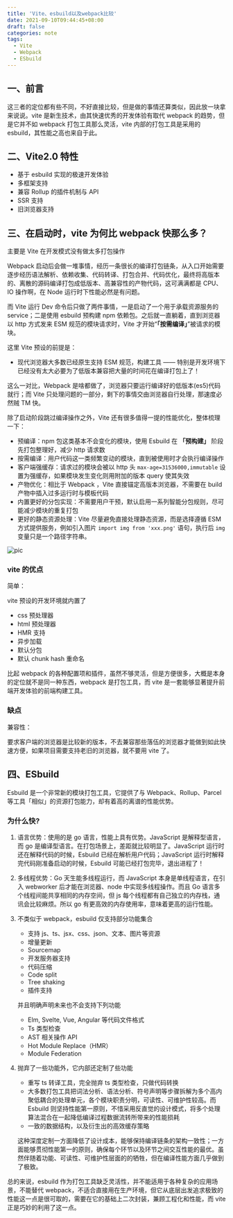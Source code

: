 ```yaml
---
title: 'Vite、esbuild以及webpack比较'
date: 2021-09-10T09:44:45+08:00
draft: false
categories: note
tags:
  - Vite
  - Webpack
  - ESbuild
---
```


## 一、前言

这三者的定位都有些不同，不好直接比较，但是做的事情还算类似，因此放一块拿来说说。vite 是新生技术，由其快速优秀的开发体验有取代 webpack 的趋势，但是它并不如 webpack 打包工具那么灵活，vite 内部的打包工具是采用的 esbuild，其性能之高也来自于此。

<!--more-->

## 二、Vite2.0 特性

- 基于 esbuild 实现的极速开发体验
- 多框架支持
- 兼容 Rollup 的插件机制与 API
- SSR 支持
- 旧浏览器支持

## 三、在启动时，vite 为何比 webpack 快那么多？

主要是 Vite 在开发模式没有做太多打包操作

Webpack 启动后会做一堆事情，经历一条很长的编译打包链条，从入口开始需要逐步经历语法解析、依赖收集、代码转译、打包合并、代码优化，最终将高版本的、离散的源码编译打包成低版本、高兼容性的产物代码，这可满满都是 CPU、IO 操作啊，在 Node 运行时下性能必然是有问题。

而 Vite 运行 Dev 命令后只做了两件事情，一是启动了一个用于承载资源服务的 service；二是使用 esbuild 预构建 npm 依赖包。之后就一直躺着，直到浏览器以 http 方式发来 ESM 规范的模块请求时，Vite 才开始“**「按需编译」**”被请求的模块。

这里 Vite 预设的前提是：

- 现代浏览器大多数已经原生支持 ESM 规范，构建工具 —— 特别是开发环境下已经没有太大必要为了低版本兼容把大量的时间花在编译打包上了！

这么一对比，Webpack 是啥都做了，浏览器只要运行编译好的低版本(es5)代码就行；而 Vite 只处理问题的一部分，剩下的事情交由浏览器自行处理，那速度必然贼 TM 快。

除了启动阶段跳过编译操作之外，Vite 还有很多值得一提的性能优化，整体梳理一下：

- 预编译：npm 包这类基本不会变化的模块，使用 Esbuild 在 **「预构建」** 阶段先打包整理好，减少 http 请求数
- 按需编译：用户代码这一类频繁变动的模块，直到被使用时才会执行编译操作
- 客户端强缓存：请求过的模块会被以 http 头 `max-age=31536000,immutable` 设置为强缓存，如果模块发生变化则用附加的版本 query 使其失效
- 产物优化：相比于 Webpack ，Vite 直接锚定高版本浏览器，不需要在 build 产物中插入过多运行时与模板代码
- 内置更好的分包实现：不需要用户干预，默认启用一系列智能分包规则，尽可能减少模块的重复打包
- 更好的静态资源处理：Vite 尽量避免直接处理静态资源，而是选择遵循 ESM 方式提供服务，例如引入图片 `import img from 'xxx.png'` 语句，执行后 `img` 变量只是一个路径字符串。

![pic](/images/vite、esbuild以及webpack比较/pic.jpg)

### vite 的优点

简单：

vite 预设的开发环境就内置了

- css 预处理器
- html 预处理器
- HMR 支持
- 异步加载
- 默认分包
- 默认 chunk hash 重命名

比起 webpack 的各种配置项和插件，虽然不够灵活，但是方便很多，大概是本身的定位就不是同一种东西，webpack 是打包工具，而 vite 是一套能够显著提升前端开发体验的前端构建工具。

### 缺点

兼容性：

要求客户端的浏览器是比较新的版本，不去兼容那些落伍的浏览器才能做到如此快速方便，如果项目需要支持老旧的浏览器，就不要用 vite 了。

## 四、ESbuild

Esbuild 是一个非常新的模块打包工具，它提供了与 Webpack、Rollup、Parcel 等工具「相似」的资源打包能力，却有着高的离谱的性能优势。

### 为什么快?

1. 语言优势：使用的是 go 语言，性能上具有优势。JavaScript 是解释型语言，而 go 是编译型语言。在打包场景上，差距就比较明显了。JavaScript 运行时还在解释代码的时候，Esbuild 已经在解析用户代码；JavaScript 运行时解释完代码刚准备启动的时候，Esbuild 可能已经打包完毕，退出进程了！

2. 多线程优势：Go 天生能多线程运行，而 JavaScript 本身是单线程语言，在引入 webworker 后才能在浏览器、node 中实现多线程操作。而且 Go 语言多个线程间能共享相同的内存空间，但 js 每个线程都有自己独立的内存栈，通讯会比较麻烦。所以 go 有更高效的内存使用率，意味着更高的运行性能。

3. 不类似于 webpack，esbuild 仅支持部分功能集合

   - 支持 js、ts、jsx、css、json、文本、图片等资源
   - 增量更新
   - Sourcemap
   - 开发服务器支持
   - 代码压缩
   - Code split
   - Tree shaking
   - 插件支持

   并且明确声明未来也不会支持下列功能

   - Elm, Svelte, Vue, Angular 等代码文件格式
   - Ts 类型检查
   - AST 相关操作 API
   - Hot Module Replace（HMR）
   - Module Federation

4. 抛弃了一些功能外，它内部还定制了些功能

   - 重写 ts 转译工具，完全抛弃 ts 类型检查，只做代码转换
   - 大多数打包工具把词法分析、语法分析、符号声明等步骤拆解为多个高内聚低耦合的处理单元，各个模块职责分明，可读性、可维护性较高。而 Esbuild 则坚持性能第一原则，不惜采用反直觉的设计模式，将多个处理算法混合在一起降低编译过程数据流转所带来的性能损耗
   - 一致的数据结构，以及衍生出的高效缓存策略

   这种深度定制一方面降低了设计成本，能够保持编译链条的架构一致性；一方面能够贯彻性能第一的原则，确保每个环节以及环节之间交互性能的最优。虽然伴随着功能、可读性、可维护性层面的的牺牲，但在编译性能方面几乎做到了极致。

总的来说，esbuild 作为打包工具缺乏灵活性，并不能适用于各种复杂的应用场景，不能替代 webpack，不适合直接用在生产环境，但它从底层出发追求极致的性能这一点是很可取的，需要在它的基础上二次封装，兼顾工程化和性能，而 vite 正是巧妙的利用了这一点。
